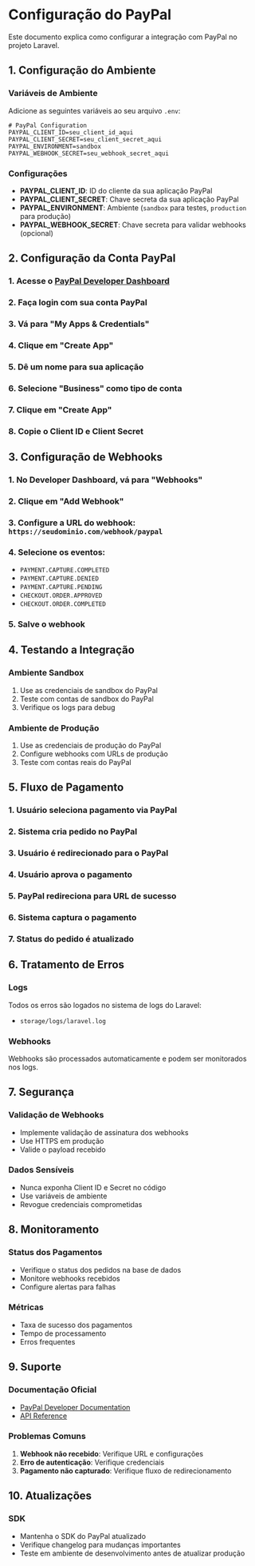 # Configuração do PayPal

Este documento explica como configurar a integração com PayPal no projeto Laravel.

## 1. Configuração do Ambiente

### Variáveis de Ambiente

Adicione as seguintes variáveis ao seu arquivo `.env`:

```env
# PayPal Configuration
PAYPAL_CLIENT_ID=seu_client_id_aqui
PAYPAL_CLIENT_SECRET=seu_client_secret_aqui
PAYPAL_ENVIRONMENT=sandbox
PAYPAL_WEBHOOK_SECRET=seu_webhook_secret_aqui
```

### Configurações

- **PAYPAL_CLIENT_ID**: ID do cliente da sua aplicação PayPal
- **PAYPAL_CLIENT_SECRET**: Chave secreta da sua aplicação PayPal
- **PAYPAL_ENVIRONMENT**: Ambiente (`sandbox` para testes, `production` para produção)
- **PAYPAL_WEBHOOK_SECRET**: Chave secreta para validar webhooks (opcional)

## 2. Configuração da Conta PayPal

### 1. Acesse o [PayPal Developer Dashboard](https://developer.paypal.com/)
### 2. Faça login com sua conta PayPal
### 3. Vá para "My Apps & Credentials"
### 4. Clique em "Create App"
### 5. Dê um nome para sua aplicação
### 6. Selecione "Business" como tipo de conta
### 7. Clique em "Create App"
### 8. Copie o Client ID e Client Secret

## 3. Configuração de Webhooks

### 1. No Developer Dashboard, vá para "Webhooks"
### 2. Clique em "Add Webhook"
### 3. Configure a URL do webhook: `https://seudominio.com/webhook/paypal`
### 4. Selecione os eventos:
   - `PAYMENT.CAPTURE.COMPLETED`
   - `PAYMENT.CAPTURE.DENIED`
   - `PAYMENT.CAPTURE.PENDING`
   - `CHECKOUT.ORDER.APPROVED`
   - `CHECKOUT.ORDER.COMPLETED`
### 5. Salve o webhook

## 4. Testando a Integração

### Ambiente Sandbox

1. Use as credenciais de sandbox do PayPal
2. Teste com contas de sandbox do PayPal
3. Verifique os logs para debug

### Ambiente de Produção

1. Use as credenciais de produção do PayPal
2. Configure webhooks com URLs de produção
3. Teste com contas reais do PayPal

## 5. Fluxo de Pagamento

### 1. Usuário seleciona pagamento via PayPal
### 2. Sistema cria pedido no PayPal
### 3. Usuário é redirecionado para o PayPal
### 4. Usuário aprova o pagamento
### 5. PayPal redireciona para URL de sucesso
### 6. Sistema captura o pagamento
### 7. Status do pedido é atualizado

## 6. Tratamento de Erros

### Logs

Todos os erros são logados no sistema de logs do Laravel:
- `storage/logs/laravel.log`

### Webhooks

Webhooks são processados automaticamente e podem ser monitorados nos logs.

## 7. Segurança

### Validação de Webhooks

- Implemente validação de assinatura dos webhooks
- Use HTTPS em produção
- Valide o payload recebido

### Dados Sensíveis

- Nunca exponha Client ID e Secret no código
- Use variáveis de ambiente
- Revogue credenciais comprometidas

## 8. Monitoramento

### Status dos Pagamentos

- Verifique o status dos pedidos na base de dados
- Monitore webhooks recebidos
- Configure alertas para falhas

### Métricas

- Taxa de sucesso dos pagamentos
- Tempo de processamento
- Erros frequentes

## 9. Suporte

### Documentação Oficial

- [PayPal Developer Documentation](https://developer.paypal.com/docs/)
- [API Reference](https://developer.paypal.com/docs/api/)

### Problemas Comuns

1. **Webhook não recebido**: Verifique URL e configurações
2. **Erro de autenticação**: Verifique credenciais
3. **Pagamento não capturado**: Verifique fluxo de redirecionamento

## 10. Atualizações

### SDK

- Mantenha o SDK do PayPal atualizado
- Verifique changelog para mudanças importantes
- Teste em ambiente de desenvolvimento antes de atualizar produção
